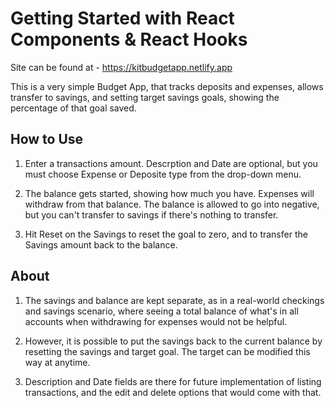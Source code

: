 # Getting Started with React Components & React Hooks

Site can be found at - https://kitbudgetapp.netlify.app

This is a very simple Budget App, that tracks deposits and expenses, allows transfer to savings, and setting target savings goals, showing the percentage of that goal saved.

## How to Use

1. Enter a transactions amount. Descrption and Date are optional, but you must choose Expense or Deposite type from the drop-down menu.

2. The balance gets started, showing how much you have. Expenses will withdraw from that balance. The balance is allowed to go into negative, but you can't transfer to savings if there's nothing to transfer.

3. Hit Reset on the Savings to reset the goal to zero, and to transfer the Savings amount back to the balance.

## About

1. The savings and balance are kept separate, as in a real-world checkings and savings scenario, where seeing a total balance of what's in all accounts when withdrawing for expenses would not be helpful.

2. However, it is possible to put the savings back to the current balance by resetting the savings and target goal. The target can be modified this way at anytime.

3. Description and Date fields are there for future implementation of listing transactions, and the edit and delete options that would come with that.
